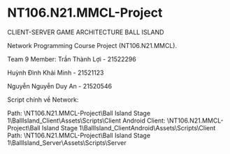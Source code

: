 # NT106.N21.MMCL-Project
CLIENT-SERVER GAME ARCHITECTURE BALL ISLAND

Network Programming Course Project (NT106.N21.MMCL).

Team 9 Member:
Trần Thành Lợi - 21522296 


Huỳnh Đình Khải Minh -  21521123


Nguyễn Nguyễn Duy An - 21520546

Script chính về Network: 

Path: \NT106.N21.MMCL-Project\Ball Island Stage 1\BallIsland_Client\Assets\Scripts\Client
  Android Client: \NT106.N21.MMCL-Project\Ball Island Stage 1\BallIsland_ClientAndroid\Assets\Scripts\Client
Path: \NT106.N21.MMCL-Project\Ball Island Stage 1\BallIsland_Server\Assets\Scripts\Server
